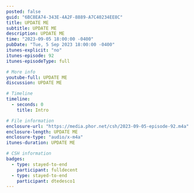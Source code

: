 ```yaml
---
posted: false
guid: "6BC8EA74-343E-4A2F-8889-A7C40234EE8C"
title: UPDATE ME
subtitle: UPDATE ME
description: UPDATE ME 
time: "2023-09-05 18:00:00 -0400"
pubDate: "Tue, 5 Sep 2023 18:00:00 -0400"
itunes-explicit: "no"
itunes-episode: 92
itunes-episodeType: full

# More info
youtube-full: UPDATE ME
discussion: UPDATE ME

# Timeline
timeline:
  - seconds: 0
    title: Intro

# File information
enclosure-url: "https://media.phor.net/csh/2023-09-05-episode-92.m4a"
enclosure-length: UPDATE ME
enclosure-type: "audio/x-m4a"
itunes-duration: UPDATE ME

# CSH information
badges:
  - type: stayed-to-end
    participant: fulldecent
  - type: stayed-to-end
    participant: dtedesco1
---
```


